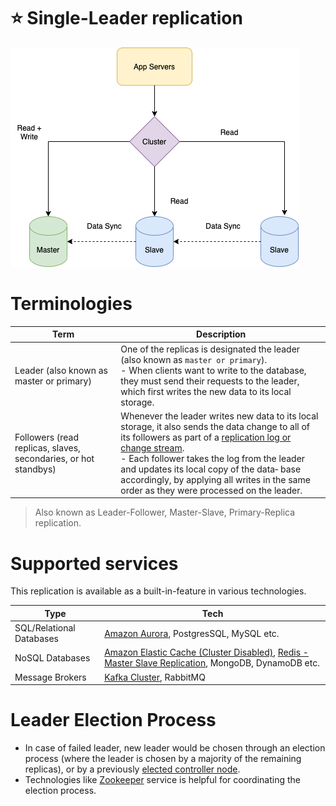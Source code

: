 # :star: Single-Leader replication

![](assets/Leader-Follow-Replication.drawio.png)

# Terminologies

| Term                                                            | Description                                                                                                                                                                                                                                                                                                                                                                                                                                         |
|-----------------------------------------------------------------|-----------------------------------------------------------------------------------------------------------------------------------------------------------------------------------------------------------------------------------------------------------------------------------------------------------------------------------------------------------------------------------------------------------------------------------------------------|
| Leader (also known as master or primary)                        | One of the replicas is designated the leader (also known as `master or primary`). <br/>- When clients want to write to the database, they must send their requests to the leader, which first writes the new data to its local storage.                                                                                                                                                                                                             |
| Followers (read replicas, slaves, secondaries, or hot standbys) | Whenever the leader writes new data to its local storage, it also sends the data change to all of its followers as part of a [replication log or change stream](https://www.stitchdata.com/docs/replication/replication-methods/log-based-incremental). <br/>- Each follower takes the log from the leader and updates its local copy of the data‐ base accordingly, by applying all writes in the same order as they were processed on the leader. |

> Also known as Leader-Follower, Master-Slave, Primary-Replica replication.

# Supported services

This replication is available as a built-in-feature in various technologies.

| Type                     | Tech                                                                                                                                                                                                                                                 |
|--------------------------|------------------------------------------------------------------------------------------------------------------------------------------------------------------------------------------------------------------------------------------------------|
| SQL/Relational Databases | [Amazon Aurora](https://github.com/Anshul619/AWS-Services/tree/main/1_Databases/AmazonRDS/AmazonAurora/Readme.md), PostgresSQL, MySQL etc.                                                                                                                            |
| NoSQL Databases          | [Amazon Elastic Cache (Cluster Disabled)](https://github.com/Anshul619/AWS-Services/tree/main/1_Databases/AmazonElasticCache/ClusterMode.md), [Redis - Master Slave Replication](../8_Caching-InMemory-Databases/Redis/RedisLeaderFollowReplication.md), MongoDB, DynamoDB etc. |
| Message Brokers          | [Kafka Cluster](../../2_MessageBrokersEDA/Kafka/Readme.md), RabbitMQ                                                                                                                                                                                 |

# Leader Election Process
- In case of failed leader, new leader would be chosen through an election process (where the leader is chosen by a majority of the remaining replicas), or by a previously [elected controller node](https://github.com/Anshul619/DevOps-SRE/tree/main/5_ClusterCoordination/ControllerNode.md).
- Technologies like [Zookeeper](https://github.com/Anshul619/DevOps-SRE/tree/main/5_ClusterCoordination/ApacheZookeeper.md) service is helpful for coordinating the election process.